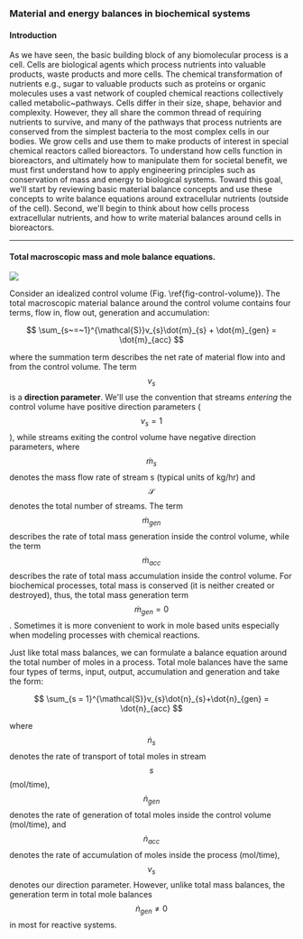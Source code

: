 ### Material and energy balances in biochemical systems

#### Introduction

As we have seen, the basic building block of any biomolecular process is a cell. Cells are biological agents which process nutrients into valuable products,
waste products and more cells. The chemical transformation of nutrients e.g., sugar to valuable products such as proteins or organic molecules uses a vast network of coupled chemical reactions collectively called metabolic~pathways. Cells differ in their size, shape, behavior and complexity. However, they all share the common thread of requiring nutrients to survive, and many of the
pathways that process nutrients are conserved from the simplest bacteria to the most complex cells in our bodies. We grow cells and use them to make products of interest in special chemical reactors called bioreactors. To understand how cells function in bioreactors, and ultimately how to manipulate them for societal benefit, we must first understand how to apply engineering principles such as conservation of mass and energy to biological systems. Toward this goal, we'll start by reviewing basic material balance concepts and use these concepts to write balance equations around extracellular nutrients (outside of the cell). Second, we'll begin to think about how cells process extracellular nutrients, and how to write material balances around cells in bioreactors.
___

#### Total macroscopic mass and mole balance equations.

![](/figs/chapter_1_images/Control-Volume.svg)

Consider an idealized control volume (Fig. \ref{fig-control-volume}).
The total macroscopic material balance around the control volume contains four terms, flow in, flow out, generation and accumulation:

$$
\sum_{s~=~1}^{\mathcal{S}}v_{s}\dot{m}_{s} + \dot{m}_{gen} = \dot{m}_{acc}
$$

where the summation term describes the net rate of material flow into and from the control volume. The term $$v_{s}$$ is a __direction parameter__.
We'll use the convention that streams *entering* the control volume have positive direction parameters ($$v_{s} = 1$$),
while streams exiting the control volume have negative direction parameters,
where $$\dot{m}_{s}$$ denotes the mass flow rate of stream s (typical units of kg/hr) and $$\mathcal{S}$$ denotes the total number of streams.
The term $$\dot{m}_{gen}$$ describes the rate of total mass generation inside the control volume, while the term $$\dot{m}_{acc}$$ describes the rate of total mass accumulation inside the control volume.
For biochemical processes, total mass is conserved (it is neither created or destroyed),
thus, the total mass generation term $$\dot{m}_{gen} = 0$$. Sometimes it is more convenient to work in mole based units especially when modeling processes with chemical reactions.  

Just like total mass balances, we can formulate a balance equation around the total number of moles in a process.
Total mole balances have the same four types of terms, input, output, accumulation and generation and take the form:

$$
\sum_{s = 1}^{\mathcal{S}}v_{s}\dot{n}_{s}+\dot{n}_{gen} = \dot{n}_{acc}
$$

where $$\dot{n}_{s}$$ denotes the rate of transport of total moles in stream $$s$$ (mol/time), $$\dot{n}_{gen}$$ denotes the rate of generation of total moles inside the control volume (mol/time),
and $$\dot{n}_{acc}$$ denotes the rate of accumulation of moles inside the process (mol/time), $$v_{s}$$ denotes our direction parameter.
However, unlike total mass balances, the generation term in total mole balances $$\dot{n}_{gen}\neq{0}$$ in most for reactive systems.
